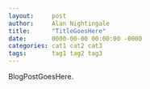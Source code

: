 ```yaml
---
layout:     post
author:     Alan Nightingale
title:      "TitleGoesHere"
date:       0000-00-00 00:00:00 -0000
categories: cat1 cat2 cat3
tags:       tag1 tag2 tag3
---
```


BlogPostGoesHere.
